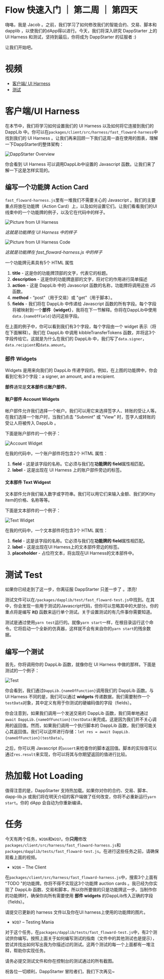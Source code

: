 # Flow 快速入门 ｜ 第二周 ｜ 第四天

嗨咯，我是 Jacob 。之前，我们学习了如何修改我们的智能合约、交易、脚本和 dapplib ，以使我们的dApp得以进行。今天，我们将深入研究 DappStarter 上的 UI Harness 和测试，坚持到最后，你将成为 DappStarter 的征服者 :)

让我们开始吧。

# 视频

* [客户端/ UI Harness](https://www.youtube.com/watch?v=-Rka-0ytXhs&feature=youtu.be)
* [测试](https://www.youtube.com/watch?v=0fBhXLJEr9Q)

# 客户端/UI Harness

在本节中，我们将学习如何设置我们的 UI Harness 以及如何将它连接到我们的 DappLib 中。你可以在`packages/client/src/harness/fast_floward-harness`中找到我们的 UI Harness 。让我们再来回顾一下我们这周一直在使用的图表，理解一下DappStarter的整体架构：

![DappStarter Overview](https://github.com/FlowFans/fast-floward-zh/blob/main/week2/day4/images/dappstarter_overview.PNG)

你会看到 UI Harness 可以调用DappLib中设置的 Javascript 函数。让我们来了解一下这是怎样实现的。

## 编写一个功能牌 Action Card

`fast_floward-harness.js`里有一堆我们不需要关心的 Javascript 。我们的主要重点将放在功能牌（Action Card）上，以及如何设置它们。让我们看看我们的UI线束中的一个功能牌的例子，以及它在代码中的样子。

![Picture from UI Harness](https://github.com/FlowFans/fast-floward-zh/blob/main/week2/day4/images/action-card-ui.png)

*这就是功能牌在 UI Harness 中的样子*

![Picture from UI Harness Code](https://github.com/FlowFans/fast-floward-zh/blob/main/week2/day4/images/action-card.png)

*这就是功能牌在 fast_floward-harness.js 中的样子*

一个功能牌元素具有5个 HTML 属性

1) **title** - 这是你的功能牌顶部的文字，代表它的标题。
2) **description** - 这是你的功能牌底部的文字，将对它的作用进行简单描述
3) **action** - 这是 DappLib 中的 Javascript 函数的名称，功能牌将调用这些 JS 函数。
4) **method** - “post"（用于交易）或 "get"（用于脚本）。
5) **fields** - 我们将在 DappLib 中传递给 Javascript 函数的所有字段。每个字段将被映射到一个**部件（widget）**，我将在下一节解释。你将在DappLib中使用`data.{nameOfField}`访问这些字段。

在上面的例子中，你可以看到我们有3个字段，每个字段由一个 widget 表示（将在下面解释）。我们在 DappLib 中调用 kibbleTransferTokens 函数，并将这3个字段传给它。这就是为什么在我们的 DappLib 中，我们写了`data.signer`，`data.recipient`和`data.amount`。

### 部件 Widgets

Widgets 是用来向我们的 DappLib 传递字段的。例如，在上图的功能牌中，你会看到它有3个字段：a signer, an amount, and a recipient.

**部件**通常是**文本部件**或**账户部件**。

#### 账户部件 Account Widgets

帐户部件允许我们选择一个帐户。我们可以用它来选择签字人、转账的受让人等。在我们选择一个账户时，当我们点击 "Submint" 或  "View" 时，签字人或转账的受让人将被传入 DappLib 。

下面是账户部件的一个例子：

![Account Widget](https://github.com/FlowFans/fast-floward-zh/blob/main/week2/day4/images/account_widget.png)

在我的代码中，一个账户部件将包含2个 HTML 属性：

1) **field** - 这是该字段的名称。它必须与我们在**功能牌的 field**属性相匹配。
2) **label** - 这是出现在 UI Harness 上的账户部件旁边的标签。

#### 文本部件 Text Widgest

文本部件允许我们输入数字或字符串。我们可以用它们来输入金额、我们的Kitty item的价格、名称等等。

下面是文本部件的一个例子：

![Text Widget](https://github.com/FlowFans/fast-floward-zh/blob/main/week2/day4/images/text_widget.png)

在我的代码中，一个文本部件将包含3个 HTML 属性：

1) **field** - 这是该字段的名称。它必须与我们在**功能牌的 field**属性相匹配。
2) **label** - 这是出现在UI Harness上的文本部件旁边的标签。
3) **placeholder** - 占位符文本，将出现在UI Harness的文本部件中。

# 测试 Test

如果你已经走到了这一步，你离征服 DappStarter 只差一步了 。漂亮! 

测试文件可以在`/packages/dapplib/test/fast_floward-test.js`中找到。在其中，你会发现一些用于测试的Javascript代码，但你可以忽略其中的大部分。你的重点将是编写 **it()** 函数来运行单个测试。关于设置测试的有几件事你需要知道。

测试是通过使用`yarn test`运行的。就像`yarn start`一样，在根目录运行这个命令。它将启动一个全新的仿真器，这样就不会有来自你的`yarn start`的残余数据。

## 编写一个测试

首先，你将调用你的 DappLib 函数，就像你在 UI Harness 中做的那样。下面是测试的一个例子：

![Test](https://github.com/FlowFans/fast-floward-zh/blob/main/week2/day4/images/test.png)

你会看到，我们通过`DappLib.{nameOfFunction}`调用我们的 DappLib 函数。与 UI Harness 不同的是，我们可以通过 **widgets** 传递数据，我们需要制作一个`testData`对象，其中定义有用于你测试的硬编码值的字段（fields）。

你会注意到，如果我们调用一个发送交易的 DappLib 函数，我们简单地通过`await DappLib.{nameOfFunction}(testData)`来完成。这是因为我们并不关心调用的返回值。然而，如果我们调用一个执行脚本的 DappLib 函数，我们很可能关心其返回值。我们可以这样进行存储：`let res = await DappLib.{nameOfFunction}(testData)`。

之后，你可以用 Javascript 的`assert`来检查你的脚本返回值。脚本的实际值可以通过`res.result`来实现，你可以将其与你期望返回的值进行比较。

# 热加载 Hot Loading

值得注意的是，DappStarter 支持热加载。如果你对你的合约、交易、脚本、dapp-lib.js 或我们将在明天介绍的客户端做了任何改变，你将不必重新运行`yarn start`。你的 dApp 会自动为你重新编译。

# 任务

今天有两个任务，`W2Q6`和`W2Q7`。你**只用**修改`packages/client/src/harness/fast_floward-harness.js`和`packages/dapplib/tests/fast_floward-test.js`。在进行这些任务之前，请确保观看上面的视频。

* `W2Q6` – The Client

在`packages/client/src/harness/fast_floward-harness.js`中，搜索3个上面有 "TODO "的功能牌。你将不得不实现这3个功能牌 auction cards 。我已经为你实现了 DappLib 函数、交易和脚本，所以你所要做的只是功能牌这一步。当制作你的功能牌时，确保你向所有需要使用 **部件 widgets** 的DappLib传入正确的字段（fields）。

请提交已更新的 harness 文件以及你在UI harness上使用的功能牌的图片。

* `W2Q7` – Testing Mania

对于这个任务，在`packages/dapplib/tests/fast_floward-test.js`中，有2个测试供你编写。按照上面关于如何编写测试的指南（文件中的其他测试也是提示），尝试并找出如何写出我为你描述过的测试。这两个测试的每一个上面都有一堆注释，帮助你实现任务。

请务必提交测试文件和你在控制台的测试通过的所有截图。

祝各位一切顺利，DappStarter 冒险者们，我们下次再见~
